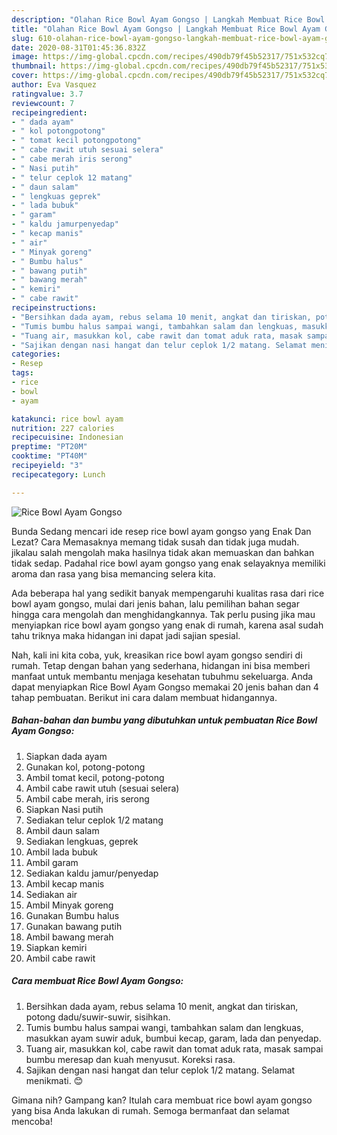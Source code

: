 ```yaml
---
description: "Olahan Rice Bowl Ayam Gongso | Langkah Membuat Rice Bowl Ayam Gongso Yang Lezat Sekali"
title: "Olahan Rice Bowl Ayam Gongso | Langkah Membuat Rice Bowl Ayam Gongso Yang Lezat Sekali"
slug: 610-olahan-rice-bowl-ayam-gongso-langkah-membuat-rice-bowl-ayam-gongso-yang-lezat-sekali
date: 2020-08-31T01:45:36.832Z
image: https://img-global.cpcdn.com/recipes/490db79f45b52317/751x532cq70/rice-bowl-ayam-gongso-foto-resep-utama.jpg
thumbnail: https://img-global.cpcdn.com/recipes/490db79f45b52317/751x532cq70/rice-bowl-ayam-gongso-foto-resep-utama.jpg
cover: https://img-global.cpcdn.com/recipes/490db79f45b52317/751x532cq70/rice-bowl-ayam-gongso-foto-resep-utama.jpg
author: Eva Vasquez
ratingvalue: 3.7
reviewcount: 7
recipeingredient:
- " dada ayam"
- " kol potongpotong"
- " tomat kecil potongpotong"
- " cabe rawit utuh sesuai selera"
- " cabe merah iris serong"
- " Nasi putih"
- " telur ceplok 12 matang"
- " daun salam"
- " lengkuas geprek"
- " lada bubuk"
- " garam"
- " kaldu jamurpenyedap"
- " kecap manis"
- " air"
- " Minyak goreng"
- " Bumbu halus"
- " bawang putih"
- " bawang merah"
- " kemiri"
- " cabe rawit"
recipeinstructions:
- "Bersihkan dada ayam, rebus selama 10 menit, angkat dan tiriskan, potong dadu/suwir-suwir, sisihkan."
- "Tumis bumbu halus sampai wangi, tambahkan salam dan lengkuas, masukkan ayam suwir aduk, bumbui kecap, garam, lada dan penyedap."
- "Tuang air, masukkan kol, cabe rawit dan tomat aduk rata, masak sampai bumbu meresap dan kuah menyusut. Koreksi rasa."
- "Sajikan dengan nasi hangat dan telur ceplok 1/2 matang. Selamat menikmati. 😊"
categories:
- Resep
tags:
- rice
- bowl
- ayam

katakunci: rice bowl ayam 
nutrition: 227 calories
recipecuisine: Indonesian
preptime: "PT20M"
cooktime: "PT40M"
recipeyield: "3"
recipecategory: Lunch

---
```



![Rice Bowl Ayam Gongso](https://img-global.cpcdn.com/recipes/490db79f45b52317/751x532cq70/rice-bowl-ayam-gongso-foto-resep-utama.jpg)

Bunda Sedang mencari ide resep rice bowl ayam gongso yang Enak Dan Lezat? Cara Memasaknya memang tidak susah dan tidak juga mudah. jikalau salah mengolah maka hasilnya tidak akan memuaskan dan bahkan tidak sedap. Padahal rice bowl ayam gongso yang enak selayaknya memiliki aroma dan rasa yang bisa memancing selera kita.



Ada beberapa hal yang sedikit banyak mempengaruhi kualitas rasa dari rice bowl ayam gongso, mulai dari jenis bahan, lalu pemilihan bahan segar hingga cara mengolah dan menghidangkannya. Tak perlu pusing jika mau menyiapkan rice bowl ayam gongso yang enak di rumah, karena asal sudah tahu triknya maka hidangan ini dapat jadi sajian spesial.


Nah, kali ini kita coba, yuk, kreasikan rice bowl ayam gongso sendiri di rumah. Tetap dengan bahan yang sederhana, hidangan ini bisa memberi manfaat untuk membantu menjaga kesehatan tubuhmu sekeluarga. Anda dapat menyiapkan Rice Bowl Ayam Gongso memakai 20 jenis bahan dan 4 tahap pembuatan. Berikut ini cara dalam membuat hidangannya.

<!--inarticleads1-->

##### Bahan-bahan dan bumbu yang dibutuhkan untuk pembuatan Rice Bowl Ayam Gongso:

1. Siapkan  dada ayam
1. Gunakan  kol, potong-potong
1. Ambil  tomat kecil, potong-potong
1. Ambil  cabe rawit utuh (sesuai selera)
1. Ambil  cabe merah, iris serong
1. Siapkan  Nasi putih
1. Sediakan  telur ceplok 1/2 matang
1. Ambil  daun salam
1. Sediakan  lengkuas, geprek
1. Ambil  lada bubuk
1. Ambil  garam
1. Sediakan  kaldu jamur/penyedap
1. Ambil  kecap manis
1. Sediakan  air
1. Ambil  Minyak goreng
1. Gunakan  Bumbu halus
1. Gunakan  bawang putih
1. Ambil  bawang merah
1. Siapkan  kemiri
1. Ambil  cabe rawit




<!--inarticleads2-->

##### Cara membuat Rice Bowl Ayam Gongso:

1. Bersihkan dada ayam, rebus selama 10 menit, angkat dan tiriskan, potong dadu/suwir-suwir, sisihkan.
1. Tumis bumbu halus sampai wangi, tambahkan salam dan lengkuas, masukkan ayam suwir aduk, bumbui kecap, garam, lada dan penyedap.
1. Tuang air, masukkan kol, cabe rawit dan tomat aduk rata, masak sampai bumbu meresap dan kuah menyusut. Koreksi rasa.
1. Sajikan dengan nasi hangat dan telur ceplok 1/2 matang. Selamat menikmati. 😊




Gimana nih? Gampang kan? Itulah cara membuat rice bowl ayam gongso yang bisa Anda lakukan di rumah. Semoga bermanfaat dan selamat mencoba!
